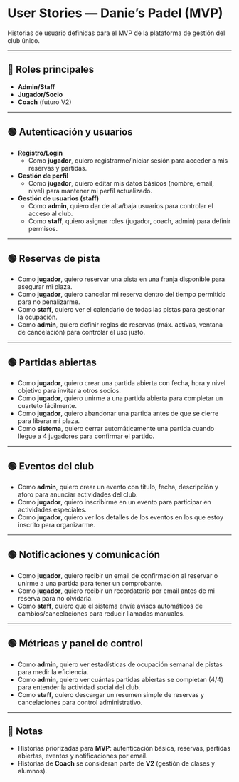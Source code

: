 # User Stories — Danie’s Padel (MVP)

Historias de usuario definidas para el MVP de la plataforma de gestión del club único.

---

## 👥 Roles principales
- **Admin/Staff**
- **Jugador/Socio**
- **Coach** (futuro V2)

---

## 🟢 Autenticación y usuarios
- **Registro/Login**
  - Como **jugador**, quiero registrarme/iniciar sesión para acceder a mis reservas y partidas.
- **Gestión de perfil**
  - Como **jugador**, quiero editar mis datos básicos (nombre, email, nivel) para mantener mi perfil actualizado.
- **Gestión de usuarios (staff)**
  - Como **admin**, quiero dar de alta/baja usuarios para controlar el acceso al club.
  - Como **staff**, quiero asignar roles (jugador, coach, admin) para definir permisos.

---

## 🟢 Reservas de pista
- Como **jugador**, quiero reservar una pista en una franja disponible para asegurar mi plaza.  
- Como **jugador**, quiero cancelar mi reserva dentro del tiempo permitido para no penalizarme.  
- Como **staff**, quiero ver el calendario de todas las pistas para gestionar la ocupación.  
- Como **admin**, quiero definir reglas de reservas (máx. activas, ventana de cancelación) para controlar el uso justo.

---

## 🟢 Partidas abiertas
- Como **jugador**, quiero crear una partida abierta con fecha, hora y nivel objetivo para invitar a otros socios.  
- Como **jugador**, quiero unirme a una partida abierta para completar un cuarteto fácilmente.  
- Como **jugador**, quiero abandonar una partida antes de que se cierre para liberar mi plaza.  
- Como **sistema**, quiero cerrar automáticamente una partida cuando llegue a 4 jugadores para confirmar el partido.

---

## 🟢 Eventos del club
- Como **admin**, quiero crear un evento con título, fecha, descripción y aforo para anunciar actividades del club.  
- Como **jugador**, quiero inscribirme en un evento para participar en actividades especiales.  
- Como **jugador**, quiero ver los detalles de los eventos en los que estoy inscrito para organizarme.

---

## 🟢 Notificaciones y comunicación
- Como **jugador**, quiero recibir un email de confirmación al reservar o unirme a una partida para tener un comprobante.  
- Como **jugador**, quiero recibir un recordatorio por email antes de mi reserva para no olvidarla.  
- Como **staff**, quiero que el sistema envíe avisos automáticos de cambios/cancelaciones para reducir llamadas manuales.

---

## 🟢 Métricas y panel de control
- Como **admin**, quiero ver estadísticas de ocupación semanal de pistas para medir la eficiencia.  
- Como **admin**, quiero ver cuántas partidas abiertas se completan (4/4) para entender la actividad social del club.  
- Como **staff**, quiero descargar un resumen simple de reservas y cancelaciones para control administrativo.

---

## 📌 Notas
- Historias priorizadas para **MVP**: autenticación básica, reservas, partidas abiertas, eventos y notificaciones por email.  
- Historias de **Coach** se consideran parte de **V2** (gestión de clases y alumnos).  
